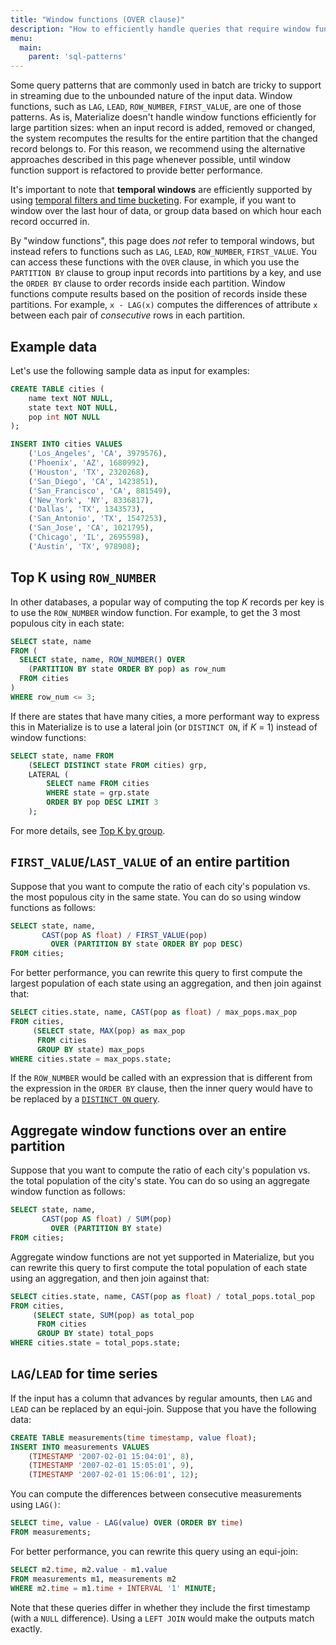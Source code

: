```yaml
---
title: "Window functions (OVER clause)"
description: "How to efficiently handle queries that require window functions in Materialize."
menu:
  main:
    parent: 'sql-patterns'
---
```


Some query patterns that are commonly used in batch are tricky to support in streaming due to the unbounded nature of the input data. Window functions, such as `LAG`, `LEAD`, `ROW_NUMBER`, `FIRST_VALUE`, are one of those patterns.
As is, Materialize doesn't handle window functions efficiently for large partition sizes: when an input record is added, removed or changed, the system recomputes the results for the entire partition that the changed record belongs to. For this reason, we recommend using the alternative approaches described in this page whenever possible, until window function support is refactored to provide better performance.

It's important to note that **temporal windows** are efficiently supported by using [temporal filters and time bucketing](/sql/patterns/temporal-filters). For example, if you want to window over the last hour of data, or group data based on which hour each record occurred in.

By "window functions", this page does _not_ refer to temporal windows, but instead refers to functions such as `LAG`, `LEAD`, `ROW_NUMBER`, `FIRST_VALUE`. You can access these functions with the `OVER` clause, in which you use the `PARTITION BY` clause to group input records into partitions by a key, and use the `ORDER BY` clause to order records inside each partition. Window functions compute results based on the position of records inside these partitions. For example, `x - LAG(x)` computes the differences of attribute `x` between each pair of _consecutive_ rows in each partition.

## Example data

Let's use the following sample data as input for examples:

```sql
CREATE TABLE cities (
    name text NOT NULL,
    state text NOT NULL,
    pop int NOT NULL
);

INSERT INTO cities VALUES
    ('Los_Angeles', 'CA', 3979576),
    ('Phoenix', 'AZ', 1680992),
    ('Houston', 'TX', 2320268),
    ('San_Diego', 'CA', 1423851),
    ('San_Francisco', 'CA', 881549),
    ('New_York', 'NY', 8336817),
    ('Dallas', 'TX', 1343573),
    ('San_Antonio', 'TX', 1547253),
    ('San_Jose', 'CA', 1021795),
    ('Chicago', 'IL', 2695598),
    ('Austin', 'TX', 978908);
```

## Top K using `ROW_NUMBER`

In other databases, a popular way of computing the top _K_ records per key is to use the `ROW_NUMBER` window function. For example, to get the 3 most populous city in each state:
```sql
SELECT state, name
FROM (
  SELECT state, name, ROW_NUMBER() OVER
    (PARTITION BY state ORDER BY pop) as row_num
  FROM cities
)
WHERE row_num <= 3;
```

If there are states that have many cities, a more performant way to express this in Materialize is to use a lateral join (or `DISTINCT ON`, if _K_ = 1) instead of window functions:
```sql
SELECT state, name FROM
    (SELECT DISTINCT state FROM cities) grp,
    LATERAL (
        SELECT name FROM cities
        WHERE state = grp.state
        ORDER BY pop DESC LIMIT 3
    );
```
For more details, see [Top K by group](/sql/patterns/top-k).

## `FIRST_VALUE`/`LAST_VALUE` of an entire partition

Suppose that you want to compute the ratio of each city's population vs. the most populous city in the same state. You can do so using window functions as follows:
```sql
SELECT state, name,
       CAST(pop AS float) / FIRST_VALUE(pop)
         OVER (PARTITION BY state ORDER BY pop DESC)
FROM cities;
```

For better performance, you can rewrite this query to first compute the largest population of each state using an aggregation, and then join against that:

```sql
SELECT cities.state, name, CAST(pop as float) / max_pops.max_pop
FROM cities,
     (SELECT state, MAX(pop) as max_pop
      FROM cities
      GROUP BY state) max_pops
WHERE cities.state = max_pops.state;
```

If the `ROW_NUMBER` would be called with an expression that is different from the expression in the `ORDER BY` clause, then the inner query would have to be replaced by a [`DISTINCT ON` query](/sql/patterns/top-k).

## Aggregate window functions over an entire partition

Suppose that you want to compute the ratio of each city's population vs. the total population of the city's state. You can do so using an aggregate window function as follows:

```sql
SELECT state, name,
       CAST(pop AS float) / SUM(pop)
         OVER (PARTITION BY state)
FROM cities;
```

Aggregate window functions are not yet supported in Materialize, but you can rewrite this query to first compute the total population of each state using an aggregation, and then join against that:

```sql
SELECT cities.state, name, CAST(pop as float) / total_pops.total_pop
FROM cities,
     (SELECT state, SUM(pop) as total_pop
      FROM cities
      GROUP BY state) total_pops
WHERE cities.state = total_pops.state;
```

## `LAG`/`LEAD` for time series

If the input has a column that advances by regular amounts, then `LAG` and `LEAD` can be replaced by an equi-join. Suppose that you have the following data:

```sql
CREATE TABLE measurements(time timestamp, value float);
INSERT INTO measurements VALUES
    (TIMESTAMP '2007-02-01 15:04:01', 8),
    (TIMESTAMP '2007-02-01 15:05:01', 9),
    (TIMESTAMP '2007-02-01 15:06:01', 12);
```

You can compute the differences between consecutive measurements using `LAG()`:
```sql
SELECT time, value - LAG(value) OVER (ORDER BY time)
FROM measurements;
```

For better performance, you can rewrite this query using an equi-join:

```sql
SELECT m2.time, m2.value - m1.value
FROM measurements m1, measurements m2
WHERE m2.time = m1.time + INTERVAL '1' MINUTE;
```

Note that these queries differ in whether they include the first timestamp (with a `NULL` difference). Using a `LEFT JOIN` would make the outputs match exactly.
